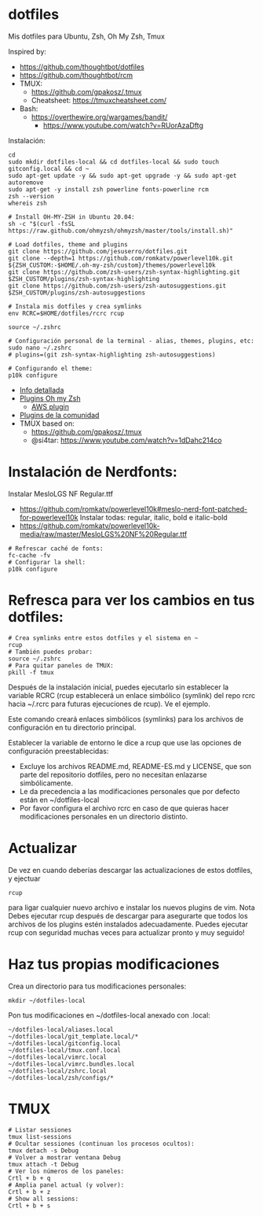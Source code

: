 # dotfiles
Mis dotfiles para Ubuntu, Zsh, Oh My Zsh, Tmux

Inspired by: 
- https://github.com/thoughtbot/dotfiles
- https://github.com/thoughtbot/rcm
- TMUX: 
  - https://github.com/gpakosz/.tmux
  - Cheatsheet: https://tmuxcheatsheet.com/
- Bash:
  - https://overthewire.org/wargames/bandit/
    - https://www.youtube.com/watch?v=RUorAzaDftg

Instalación:
```shell
cd
sudo mkdir dotfiles-local && cd dotfiles-local && sudo touch gitconfig.local && cd ~
sudo apt-get update -y && sudo apt-get upgrade -y && sudo apt-get autoremove
sudo apt-get -y install zsh powerline fonts-powerline rcm
zsh --version
whereis zsh

# Install OH-MY-ZSH in Ubuntu 20.04:
sh -c "$(curl -fsSL https://raw.github.com/ohmyzsh/ohmyzsh/master/tools/install.sh)"

# Load dotfiles, theme and plugins
git clone https://github.com/jesuserro/dotfiles.git
git clone --depth=1 https://github.com/romkatv/powerlevel10k.git ${ZSH_CUSTOM:-$HOME/.oh-my-zsh/custom}/themes/powerlevel10k
git clone https://github.com/zsh-users/zsh-syntax-highlighting.git $ZSH_CUSTOM/plugins/zsh-syntax-highlighting
git clone https://github.com/zsh-users/zsh-autosuggestions.git $ZSH_CUSTOM/plugins/zsh-autosuggestions

# Instala mis dotfiles y crea symlinks
env RCRC=$HOME/dotfiles/rcrc rcup

source ~/.zshrc

# Configuración personal de la terminal - alias, themes, plugins, etc:
sudo nano ~/.zshrc
# plugins=(git zsh-syntax-highlighting zsh-autosuggestions)

# Configurando el theme:
p10k configure
```

- [Info detallada](https://www.tecmint.com/install-oh-my-zsh-in-ubuntu/)
- [Plugins Oh my Zsh](https://github.com/ohmyzsh/ohmyzsh/tree/master/plugins)
  - [AWS plugin](https://github.com/ohmyzsh/ohmyzsh/tree/master/plugins/aws)
- [Plugins de la comunidad](https://github.com/zsh-users)
- TMUX based on: 
  - https://github.com/gpakosz/.tmux
  - @si4tar: https://www.youtube.com/watch?v=1dDahc214co

# Instalación de Nerdfonts:
Instalar MesloLGS NF Regular.ttf
- https://github.com/romkatv/powerlevel10k#meslo-nerd-font-patched-for-powerlevel10k
Instalar todas: regular, italic, bold e italic-bold
- https://github.com/romkatv/powerlevel10k-media/raw/master/MesloLGS%20NF%20Regular.ttf
```shell
# Refrescar caché de fonts:
fc-cache -fv
# Configurar la shell:
p10k configure
```

# Refresca para ver los cambios en tus dotfiles:
```shell
# Crea symlinks entre estos dotfiles y el sistema en ~
rcup
# También puedes probar:
source ~/.zshrc
# Para quitar paneles de TMUX:
pkill -f tmux
```

Después de la instalación inicial, puedes ejecutarlo sin establecer la variable RCRC (rcup establecerá un enlace simbólico (symlink) del repo rcrc hacia ~/.rcrc para futuras ejecuciones de rcup). Ve el ejemplo.

Este comando creará enlaces simbólicos (symlinks) para los archivos de configuración en tu directorio principal.

Establecer la variable de entorno le dice a rcup que use las opciones de configuración preestablecidas:

  - Excluye los archivos README.md, README-ES.md y LICENSE, que son parte del repositorio dotfiles, pero no necesitan enlazarse simbólicamente.
  - Le da precedencia a las modificaciones personales que por defecto están en ~/dotfiles-local
  - Por favor configura el archivo rcrc en caso de que quieras hacer modificaciones personales en un directorio distinto.

# Actualizar
De vez en cuando deberías descargar las actualizaciones de estos dotfiles, y ejectuar
```shell
rcup
```
para ligar cualquier nuevo archivo e instalar los nuevos plugins de vim. Nota Debes ejecutar rcup después de descargar para asegurarte que todos los archivos de los plugins estén instalados adecuadamente. Puedes ejecutar rcup con seguridad muchas veces para actualizar pronto y muy seguido!

# Haz tus propias modificaciones
Crea un directorio para tus modificaciones personales:

```shell
mkdir ~/dotfiles-local
```
Pon tus modificaciones en ~/dotfiles-local anexado con .local:
```shell
~/dotfiles-local/aliases.local
~/dotfiles-local/git_template.local/*
~/dotfiles-local/gitconfig.local
~/dotfiles-local/tmux.conf.local
~/dotfiles-local/vimrc.local
~/dotfiles-local/vimrc.bundles.local
~/dotfiles-local/zshrc.local
~/dotfiles-local/zsh/configs/*
```

# TMUX
```shell
# Listar sessiones
tmux list-sessions
# Ocultar sessiones (continuan los procesos ocultos):
tmux detach -s Debug
# Volver a mostrar ventana Debug
tmux attach -t Debug
# Ver los números de los paneles:
Crtl + b + q
# Amplia panel actual (y volver):
Crtl + b + z
# Show all sessions:
Crtl + b + s
```